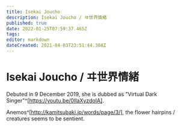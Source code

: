 ```yaml
---
title: Isekai Joucho
description: Isekai Joucho / ヰ世界情緒
published: true
date: 2022-01-25T07:59:37.465Z
tags: 
editor: markdown
dateCreated: 2021-04-03T23:51:44.384Z
---
```


# Isekai Joucho / ヰ世界情緒

Debuted in 9 December 2019, she is dubbed as "Virtual Dark Singer"^[https://youtu.be/0IlaXyzdoIA].

Anemos^[http://kamitsubaki.jp/words/page/3/], the flower hairpins / creatures seems to be sentient.

